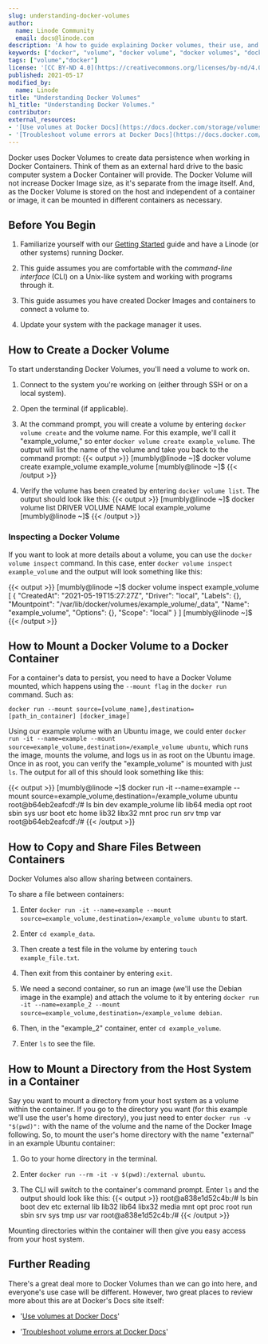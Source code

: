 ```yaml
---
slug: understanding-docker-volumes
author:
  name: Linode Community
  email: docs@linode.com
description: 'A how to guide explaining Docker volumes, their use, and how to mount volumes and host system directories within a container using CentOS 7 on a Linode for the example.'
keywords: ["docker", "volume", "docker volume", "docker volumes", "docker container", "docker containers", "docker volume", "docker volumes"]
tags: ["volume","docker"]
license: '[CC BY-ND 4.0](https://creativecommons.org/licenses/by-nd/4.0)'
published: 2021-05-17
modified_by:
  name: Linode
title: "Understanding Docker Volumes"
h1_title: "Understanding Docker Volumes."
contributor:
external_resources:
- '[Use volumes at Docker Docs](https://docs.docker.com/storage/volumes/)'
- '[Troubleshoot volume errors at Docker Docs](https://docs.docker.com/storage/troubleshooting_volume_errors/)'
---
```

Docker uses Docker Volumes to create data persistence when working in Docker Containers. Think of them as an external hard drive to the basic computer system a Docker Container will provide. The Docker Volume will not increase Docker Image size, as it's separate from the image itself. And, as the Docker Volume is stored on the host and independent of a container or image, it can be mounted in different containers as necessary.

## Before You Begin

1.  Familiarize yourself with our [Getting Started](/docs/getting-started/) guide and have a Linode (or other systems) running Docker.

2.  This guide assumes you are comfortable with the *command-line interface* (CLI) on a Unix-like system and working with programs through it.

3.  This guide assumes you have created Docker Images and containers to connect a volume to.

4.  Update your system with the package manager it uses.

## How to Create a Docker Volume

To start understanding Docker Volumes, you'll need a volume to work on.

1.  Connect to the system you're working on (either through SSH or on a local system).

2.  Open the terminal (if applicable).

3.  At the command prompt, you will create a volume by entering `docker volume create` and the volume name. For this example, we'll call it "example_volume," so enter `docker volume create example_volume`. The output will list the name of the volume and take you back to the command prompt:
{{< output >}}
[mumbly@linode ~]$ docker volume create example_volume
example_volume
[mumbly@linode ~]$
{{< /output >}}

4.  Verify the volume has been created by entering `docker volume list`. The output should look like this:
{{< output >}}
[mumbly@linode ~]$ docker volume list
DRIVER    VOLUME NAME
local     example_volume
[mumbly@linode ~]$
{{< /output >}}

### Inspecting a Docker Volume

If you want to look at more details about a volume, you can use the `docker volume inspect` command. In this case, enter `docker volume inspect example_volume` and the output will look something like this:

{{< output >}}
[mumbly@linode ~]$ docker volume inspect example_volume
[
    {
        "CreatedAt": "2021-05-19T15:27:27Z",
        "Driver": "local",
        "Labels": {},
        "Mountpoint": "/var/lib/docker/volumes/example_volume/_data",
        "Name": "example_volume",
        "Options": {},
        "Scope": "local"
    }
]
[mumbly@linode ~]$
{{< /output >}}

## How to Mount a Docker Volume to a Docker Container

For a container's data to persist, you need to have a Docker Volume mounted, which happens using the `--mount flag` in the `docker run` command. Such as:

    docker run --mount source=[volume_name],destination=[path_in_container] [docker_image]

Using our example volume with an Ubuntu image, we could enter `docker run -it --name=example --mount source=example_volume,destination=/example_volume ubuntu`, which runs the image, mounts the volume, and logs us in as root on the Ubuntu image. Once in as root, you can verify the "example_volume" is mounted with just `ls`. The output for all of this should look something like this:

{{< output >}}
[mumbly@linode ~]$ docker run -it --name=example --mount source=example_volume,destination=/example_volume ubuntu
root@b64eb2eafcdf:/# ls
bin   dev  example_volume  lib    lib64   media  opt   root  sbin  sys  usr
boot  etc  home            lib32  libx32  mnt    proc  run   srv   tmp  var
root@b64eb2eafcdf:/#
{{< /output >}}

## How to Copy and Share Files Between Containers

Docker Volumes also allow sharing between containers.

To share a file between containers:

1.  Enter `docker run -it --name=example --mount source=example_volume,destination=/example_volume ubuntu` to start.

2.  Enter `cd example_data`.

3.  Then create a test file in the volume by entering `touch example_file.txt`.

4.  Then exit from this container by entering `exit`.

5.  We need a second container, so run an image (we'll use the Debian image in the example) and attach the volume to it by entering `docker run -it --name=example_2 --mount source=example_volume,destination=/example_volume debian`.

8.  Then, in the "example_2" container, enter `cd example_volume`.

9.  Enter `ls` to see the file.

## How to Mount a Directory from the Host System in a Container

Say you want to mount a directory from your host system as a volume within the container. If you go to the directory you want (for this example we'll use the user's home directory), you just need to enter `docker run -v "$(pwd)":` with the name of the volume and the name of the Docker Image following. So, to mount the user's home directory with the name "external" in an example Ubuntu container:

1.  Go to your home directory in the terminal.

2.  Enter `docker run --rm -it -v $(pwd):/external ubuntu`.

3.  The CLI will switch to the container's command prompt. Enter `ls` and the output should look like this:
    {{< output >}}
root@a838e1d52c4b:/# ls
bin  boot  dev  etc  external lib  lib32  lib64  libx32  media  mnt  opt  proc  root  run  sbin  srv  sys  tmp  usr  var
root@a838e1d52c4b:/#
{{< /output >}}

Mounting directories within the container will then give you easy access from your host system.

## Further Reading

There's a great deal more to Docker Volumes than we can go into here, and everyone's use case will be different. However, two great places to review more about this are at Docker's Docs site itself:

-   '[Use volumes at Docker Docs](https://docs.docker.com/storage/volumes/)'

-   '[Troubleshoot volume errors at Docker Docs](https://docs.docker.com/storage/troubleshooting_volume_errors/)'